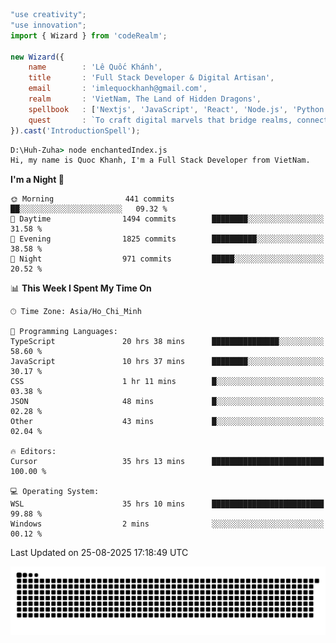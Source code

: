 <!--x axis divider-->

```js 
"use creativity";
"use innovation";
import { Wizard } from 'codeRealm';

new Wizard({
    name        : 'Lê Quốc Khánh',
    title       : 'Full Stack Developer & Digital Artisan',
    email       : 'imlequockhanh@gmail.com',
    realm       : 'VietNam, The Land of Hidden Dragons',
    spellbook   : ['Nextjs', 'JavaScript', 'React', 'Node.js', 'Python', 'Flutter', 'Cloud Services'],
    quest       : `To craft digital marvels that bridge realms, connect cultures, and bring imagination to life.`,
}).cast('IntroductionSpell');
```

```cmd
D:\Huh-Zuha> node enchantedIndex.js
Hi, my name is Quoc Khanh, I'm a Full Stack Developer from VietNam.
```
<!--START_SECTION:waka-->
**I'm a Night 🦉** 

```text
🌞 Morning                441 commits         ██░░░░░░░░░░░░░░░░░░░░░░░   09.32 % 
🌆 Daytime                1494 commits        ████████░░░░░░░░░░░░░░░░░   31.58 % 
🌃 Evening                1825 commits        ██████████░░░░░░░░░░░░░░░   38.58 % 
🌙 Night                  971 commits         █████░░░░░░░░░░░░░░░░░░░░   20.52 % 
```


📊 **This Week I Spent My Time On** 

```text
🕑︎ Time Zone: Asia/Ho_Chi_Minh

💬 Programming Languages: 
TypeScript               20 hrs 38 mins      ███████████████░░░░░░░░░░   58.60 % 
JavaScript               10 hrs 37 mins      ████████░░░░░░░░░░░░░░░░░   30.17 % 
CSS                      1 hr 11 mins        █░░░░░░░░░░░░░░░░░░░░░░░░   03.38 % 
JSON                     48 mins             █░░░░░░░░░░░░░░░░░░░░░░░░   02.28 % 
Other                    43 mins             █░░░░░░░░░░░░░░░░░░░░░░░░   02.04 % 

🔥 Editors: 
Cursor                   35 hrs 13 mins      █████████████████████████   100.00 % 

💻 Operating System: 
WSL                      35 hrs 10 mins      █████████████████████████   99.88 % 
Windows                  2 mins              ░░░░░░░░░░░░░░░░░░░░░░░░░   00.12 % 
```


 Last Updated on 25-08-2025 17:18:49 UTC
<!--END_SECTION:waka-->
<picture>
  <source media="(prefers-color-scheme: dark)" srcset="https://raw.githubusercontent.com/leecois/leecois/output/github-contribution-grid-snake-dark.svg">
  <source media="(prefers-color-scheme: light)" srcset="https://raw.githubusercontent.com/leecois/leecois/output/github-contribution-grid-snake.svg">
  <img alt="github contribution grid snake animation" src="https://raw.githubusercontent.com/leecois/leecois/output/github-contribution-grid-snake.svg">
</picture>
